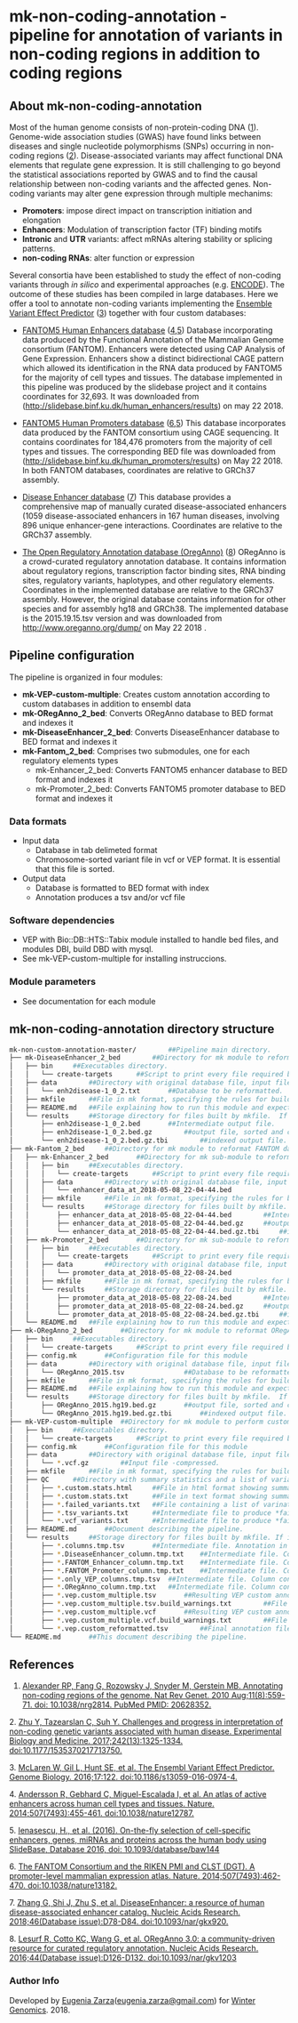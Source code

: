 # mk-non-coding-annotation - pipeline for annotation of variants in non-coding regions in addition to coding regions

## About mk-non-coding-annotation

Most of the human genome consists of non-protein-coding DNA ([1]). Genome-wide association studies (GWAS) have found links between diseases and single nucleotide polymorphisms (SNPs) occurring in non-coding regions ([2]). Disease-associated variants may affect functional DNA elements that regulate gene expression. It is still challenging to go beyond the statistical associations reported by GWAS and to find the causal relationship between non-coding variants and the affected genes.
Non-coding variants may alter gene expression through multiple mechanims:

* **Promoters**: impose direct impact on transcription initiation and elongation
* **Enhancers**: Modulation of transcription factor (TF) binding motifs 
* **Intronic** and **UTR** variants: affect mRNAs altering stability or splicing patterns.
* **non-coding RNAs**: alter function or expression

Several consortia have been established to study the effect of non-coding variants through _in silico_ and experimental approaches (e.g. [ENCODE](https://www.encodeproject.org/)). The outcome of these studies has been compiled in large databases. Here we offer a tool to annotate non-coding variants implementing the [Ensemble Variant Effect Predictor](https://www.ensembl.org/info/docs/tools/vep/index.html) ([3]) together with four custom databases:

* [FANTOM5 Human Enhancers database](http://slidebase.binf.ku.dk/human_enhancers/results/) ([4],[5])
	Database incorporating data produced by the Functional Annotation of the Mammalian Genome consortium (FANTOM). Enhancers were detected using CAP Analysis of Gene Expression. Enhancers show a distinct bidirectional CAGE pattern which allowed its identification in the RNA data produced by FANTOM5 for the majority of cell types and tissues. The database implemented in this pipeline was produced by the slidebase project and it contains coordinates for 32,693. It was downloaded from (http://slidebase.binf.ku.dk/human_enhancers/results) on may 22 2018. 
	
 * [FANTOM5 Human Promoters database](http://slidebase.binf.ku.dk/human_promoters) ([6],[5])
	This database incorporates data produced by the FANTOM consortium using CAGE sequencing. It contains coordinates for 184,476 promoters from the majority of cell types and tissues. The corresponding BED file was downloaded from (http://slidebase.binf.ku.dk/human_promoters/results) on May 22 2018. In both FANTOM databases, coordinates are relative to GRCh37 assembly.
	
* [Disease Enhancer database](http://biocc.hrbmu.edu.cn/DiseaseEnhancer/) ([7])
	This database provides a comprehensive map of manually curated disease-associated enhancers (1059 disease-associated enhancers in 167 human diseases, involving 896 unique enhancer-gene interactions. Coordinates are relative to the GRCh37 assembly.
	
* [The Open Regulatory Annotation database (OregAnno)](http://www.oreganno.org/) ([8])
	ORegAnno is a crowd-curated regulatory annotation database. It contains information about regulatory regions, transcription factor binding sites, RNA binding sites, regulatory variants, haplotypes, and other regulatory elements. Coordinates in the implemented database are relative to the GRCh37 assembly. However, the original database contains information for other species and for assembly hg18 and GRCh38. The implemented database is the 2015.19.15.tsv version and was downloaded from http://www.oreganno.org/dump/ on May 22 2018 .

## Pipeline configuration

The pipeline is organized in four modules:

* **mk-VEP-custom-multiple**: Creates custom annotation according to custom databases in addition to ensembl data 
* **mk-ORegAnno_2_bed**: Converts ORegAnno database to BED format and indexes it
* **mk-DiseaseEnhancer_2_bed**: Converts DiseaseEnhancer database to BED format and indexes it
* **mk-Fantom_2_bed**: Comprises two submodules, one for each regulatory elements types
	* mk-Enhancer_2_bed: Converts FANTOM5 enhancer database to BED format and indexes it 
	* mk-Promoter_2_bed: Converts FANTOM5 promoter database to BED format and indexes it

### Data formats

* Input data
	* Database in tab delimeted format
	* Chromosome-sorted variant file in vcf or VEP format. It is essential that this file is sorted.
* Output data
	* Database is formatted to BED format with index
	* Annotation produces a tsv and/or vcf file

### Software dependencies
* VEP with Bio::DB::HTS::Tabix module installed to handle bed files, and modules DBI, build DBD with mysql.
* See mk-VEP-custom-multiple for installing instruccions.

### Module parameters
* See documentation for each module

## mk-non-coding-annotation directory structure
````bash
mk-non-custom-annotation-master/		##Pipeline main directory.
├── mk-DiseaseEnhancer_2_bed		##Directory for mk module to reformat DiseaseEnhancer database.
│   ├── bin		##Executables directory.
│   │   └── create-targets		##Script to print every file required by this module.
│   ├── data		##Directory with original database file, input file.
│   │   └── enh2disease-1_0_2.txt		##Database to be reformatted.
│   ├── mkfile		##File in mk format, specifying the rules for building every result requested by bin/create-targets.
│   ├── README.md	##File explaining how to run this module and expected output.
│   └── results		##Storage directory for files built by mkfile.  If it does not exist, it is automatically generated by mkfile.
│       ├── enh2disease-1_0_2.bed		##Intermediate output file.
│       ├── enh2disease-1_0_2.bed.gz		##output file, sorted and compressed.
│       └── enh2disease-1_0_2.bed.gz.tbi		##indexed output file.
├── mk-Fantom_2_bed		##Directory for mk module to reformat FANTOM databases.
│   ├── mk-Enhancer_2_bed		##Directory for mk sub-module to reformat FANTOM. Enhancer database
│   │   ├── bin		##Executables directory.
│   │   │   └── create-targets		##Script to print every file required by this module.
│   │   ├── data		##Directory with original database file, input file.
│   │   │   └── enhancer_data_at_2018-05-08_22-04-44.bed				##Database to be reformatted.
│   │   ├── mkfile		##File in mk format, specifying the rules for building every result requested by bin/create-targets.
│   │   └── results		##Storage directory for files built by mkfile.  If it does not exist, it is automatically generated by mkfile.
│   │       ├── enhancer_data_at_2018-05-08_22-04-44.bed		##Intermediate output file.
│   │       ├── enhancer_data_at_2018-05-08_22-04-44.bed.gz		##output file, sorted and compressed.
│   │       └── enhancer_data_at_2018-05-08_22-04-44.bed.gz.tbi		##indexed output file.
│   ├── mk-Promoter_2_bed		##Directory for mk sub-module to reformat FANTOM promoter database
│   │   ├── bin		##Executables directory.
│   │   │   └── create-targets		##Script to print every file required by this module.
│   │   ├── data		##Directory with original database file, input file.
│   │   │   └── promoter_data_at_2018-05-08_22-08-24.bed				##Database to be reformatted.
│   │   ├── mkfile		##File in mk format, specifying the rules for building every result requested by bin/create-targets.
│   │   └── results		##Storage directory for files built by mkfile.  If it does not exist, it is automatically generated by mkfile.
│   │       ├── promoter_data_at_2018-05-08_22-08-24.bed		##Intermediate output file.
│   │       ├── promoter_data_at_2018-05-08_22-08-24.bed.gz		##output file, sorted and compressed.
│   │       └── promoter_data_at_2018-05-08_22-08-24.bed.gz.tbi		##indexed output file.
│   └── README.md	##File explaining how to run this module and expected output.
├── mk-ORegAnno_2_bed		##Directory for mk module to reformat ORegAnno database
│   ├── bin		##Executables directory.
│   │   └── create-targets		##Script to print every file required by this module.
│   ├── config.mk		##Configuration file for this module
│   ├── data		##Directory with original database file, input file.
│   │   └── ORegAnno_2015.tsv				##Database to be reformatted.
│   ├── mkfile		##File in mk format, specifying the rules for building every result requested by bin/create-targets.
│   ├── README.md	##File explaining how to run this module and expected output.
│   └── results		##Storage directory for files built by mkfile.  If it does not exist, it is automatically generated by mkfile.
│       ├── ORegAnno_2015.hg19.bed.gz		##output file, sorted and compressed.
│       └── ORegAnno_2015.hg19.bed.gz.tbi		##indexed output file.
├── mk-VEP-custom-multiple	##Directory for mk module to perform custom annotation and to format output
│   ├── bin		##Executables directory.
│   │   └── create-targets		##Script to print every file required by this module.
│   ├── config.mk		##Configuration file for this module
│   ├── data		##Directory with original database file, input file.
│   │   └── *.vcf.gz		##Input file -compressed.
│   ├── mkfile		##File in mk format, specifying the rules for building every result requested by bin/targets.
│   ├── QC		##Directory with summary statistics and a list of variants that were not annotated. If it does not exist, it is automatically generated by mkfile.
│   │   ├── *.custom.stats.html		##File in html format showing summary statistics, produced together with the tsv annotated file.
│   │   ├── *.custom.stats.txt		##File in text format showing summary statistics, produced together with the vcf annotated file.
│   │   ├── *.failed_variants.txt	##File containing a list of varinats that were not annotated. The file results from checking for discrepancies between tsv and vcf annotated files.
│   │   ├── *.tsv_variants.txt		##Intermediate file to produce *failed_variants.txt file. Contains list of variants annotated in the tsv file.
│   │   └── *.vcf_variants.txt		##Intermediate file to produce *failed_variants.txt file. Contains list of variants annotated in the vcf file.
│   ├── README.md		##Document describing the pipeline.
│   └── results		##Storage directory for files built by mkfile. If it does not exist, it is automatically generated.
│       ├── *.columns.tmp.tsv		##Intermediate file. Annotation in tsv fomat without comment headers, just header with column labels.
│       ├── *.DiseaseEnhancer_column.tmp.txt	##Intermediate file. Column containing DiseaseEnhancer annotation only.
│       ├── *.FANTOM_Enhancer_column.tmp.txt	##Intermediate file. Column containing FANTOM Enhancer only.
│       ├── *.FANTOM_Promoter_column.tmp.txt	##Intermediate file. Column containing FANTOM promoter annotation only.
│       ├── *.only_VEP_columns.tmp.tsv	##Intermediate file. Column containing VEP annotation only.
│       ├── *.ORegAnno_column.tmp.txt	##Intermediate file. Column containing ORegAnno annotation only.
│       ├── *.vep.custom_multiple.tsv		##Resulting VEP custom annotation with four databases in tsv format, with the information obtained from a given custom database contained in only one column. 
│       ├── *.vep.custom_multiple.tsv.build_warnings.txt		##File with warning messages generated during the VEP custom annotation with four databases in tsv format.
│       ├── *.vep.custom_multiple.vcf		##Resulting VEP custom annotation with four databases in vcf format.
│       ├── *.vep.custom_multiple.vcf.build_warnings.txt		##File with warning messages generated during the VEP custom annotation with four databases in vcf format.
│       └── *.vep.custom_reformatted.tsv		##Final annotation file in tsv format. Fields in each database are displayed separetely in columns with the corresponding labels. As this file was produced modifying the *.vep.custom_multiple.tsv file, the failed variants are not included and thus, the number of variants may difer from input variant file.
└── README.md		##This document describing the pipeline.

````

## References

[1]: https://www.ncbi.nlm.nih.gov/pubmed/20628352
1. [Alexander RP, Fang G, Rozowsky J, Snyder M, Gerstein MB. Annotating non-coding regions of the genome. Nat Rev Genet. 2010 Aug;11(8):559-71. doi: 10.1038/nrg2814. PubMed PMID: 20628352.][1]

[2]: https://www.ncbi.nlm.nih.gov/pmc/articles/PMC5529005/
2. [Zhu Y, Tazearslan C, Suh Y. Challenges and progress in interpretation of non-coding genetic variants associated with human disease. Experimental Biology and Medicine. 2017;242(13):1325-1334. doi:10.1177/1535370217713750.][2]

[3]: https://www.ncbi.nlm.nih.gov/pubmed/27268795
3. [McLaren W, Gil L, Hunt SE, et al. The Ensembl Variant Effect Predictor. Genome Biology. 2016;17:122. doi:10.1186/s13059-016-0974-4.][3]

[4]: https://www.ncbi.nlm.nih.gov/pmc/articles/PMC5215096/
4. [Andersson R, Gebhard C, Miguel-Escalada I, et al. An atlas of active enhancers across human cell types and tissues. Nature. 2014;507(7493):455-461. doi:10.1038/nature12787.][4]

[5]: https://www.ncbi.nlm.nih.gov/pmc/articles/PMC5199134/
5. [Ienasescu, H., et al. (2016). On-the-fly selection of cell-specific enhancers, genes, miRNAs and proteins across the human body using SlideBase, Database 2016, doi: 10.1093/database/baw144][5]

[6]: https://www.ncbi.nlm.nih.gov/pmc/articles/PMC4529748/
6. [The FANTOM Consortium and the RIKEN PMI and CLST (DGT). A promoter-level mammalian expression atlas. Nature. 2014;507(7493):462-470. doi:10.1038/nature13182.][6]

[7]: https://www.ncbi.nlm.nih.gov/pmc/articles/PMC5753380/
7. [Zhang G, Shi J, Zhu S, et al. DiseaseEnhancer: a resource of human disease-associated enhancer catalog. Nucleic Acids Research. 2018;46(Database issue):D78-D84. doi:10.1093/nar/gkx920.][7]

[8]: https://www.ncbi.nlm.nih.gov/pmc/articles/PMC4702855/
8. [Lesurf R, Cotto KC, Wang G, et al. ORegAnno 3.0: a community-driven resource for curated regulatory annotation. Nucleic Acids Research. 2016;44(Database issue):D126-D132. doi:10.1093/nar/gkv1203][8]

### Author Info
Developed by [Eugenia Zarza](https://www.researchgate.net/profile/Eugenia_Zarza)(eugenia.zarza@gmail.com) for [Winter Genomics](http://www.wintergenomics.com/). 2018.

